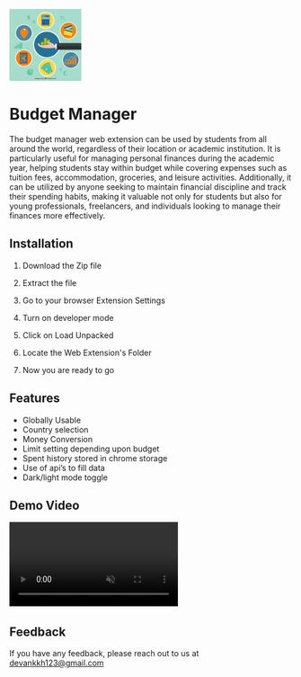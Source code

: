 
![Logo](asset/icon128.png)


# Budget Manager

The budget manager web extension can be used by students from all around the world, regardless of their location or academic institution. It is particularly useful for managing personal finances during the academic year, helping students stay within budget while covering expenses such as tuition fees, accommodation, groceries, and leisure activities. Additionally, it can be utilized by anyone seeking to maintain financial discipline and track their spending habits, making it valuable not only for students but also for young professionals, freelancers, and individuals looking to manage their finances more effectively.




## Installation


1. Download the Zip file

2. Extract the file

3. Go to your browser Extension Settings

4. Turn on developer mode

5. Click on Load Unpacked

6. Locate the Web Extension's Folder

7. Now you are ready to go


    
## Features

- Globally Usable
- Country selection
- Money Conversion
- Limit setting depending upon budget
- Spent history stored in chrome storage
- Use of api’s to fill data
- Dark/light mode toggle


## Demo Video

<video autoplay loop muted>
    <source src="asset/budget_manager.mp4" type="video/mp4">
    Your browser does not support the video tag.
</video>



## Feedback

If you have any feedback, please reach out to us at devankkh123@gmail.com

